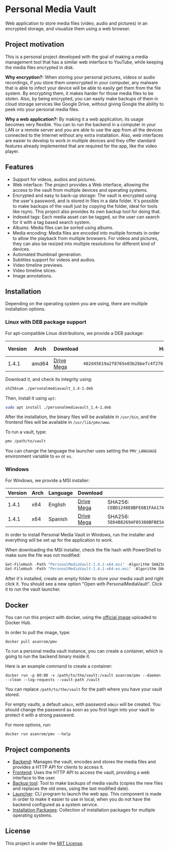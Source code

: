 # Personal Media Vault

Web application to store media files (video, audio and pictures) in an encrypted storage, and visualize them using a web browser.

## Project motivation

This is a personal project developed with the goal of making a media management tool that has a similar web interface to YouTube, while keeping the media files encrypted in disk.

**Why encryption?:** When storing your personal pictures, videos or audio recordings, if you store them unencrypted in your computer, any malware that is able to infect your device will be able to easily get them from the file system. By encrypting them, it makes harder for those media files to be stolen. Also, by being encrypted, you can easily make backups of them in cloud storage services like Google Drive, without giving Google the ability to peek into your personal media files.

**Why a web application?:** By making it a web application, its usage becomes very flexible. You can to run the backend in a computer in your LAN or a remote server and you are able to use the app from all the devices connected to the Internet without any extra installation. Also, web interfaces are easier to develop to work in multiple devices and they offer standard features already implemented that are required for the app, like the video player.

## Features

 - Support for videos, audios and pictures.
 - Web interface: The project provides a Web interface, allowing the access to the vault from multiple devices and operating systems.
 - Encrypted and easy to back-up storage: The vault is encrypted using the user's password, and is stored in files in a data folder. It's possible to make backups of the vault just by copying the folder, ideal for tools like rsync. This project also provides its own backup tool for doing that.
 - Indexed tags: Each media asset can be tagged, so the user can search for it with a tag based search system.
 - Albums: Media files can be sorted using albums.
 - Media encoding: Media files are encoded into multiple formats in order to allow the playback from multiple browsers. For videos and pictures, they can also be resized into multiple resolutions for different kind of devices.
 - Automated thumbnail generation.
 - Subtitles support for videos and audios.
 - Video timeline previews.
 - Video timeline slices.
 - Image annotations.

## Installation

Depending on the operating system you are using, there are multiple installation options.

### Linux with DEB package support

For apt-compatible Linux distributions, we provide a DEB package:

| Version | Arch | Download | Hash | Hash alg.  |
|---|---|---|---|---|
| 1.4.1 | amd64 | [Drive](https://drive.google.com/file/d/1P5LEZe1U9rX324NbLnns7tRZE4m5sv94/view?usp=sharing) <br /> [Mega](https://mega.nz/file/BCllAKKQ#QxSCx1nfT51U9vOvbXDVxaFOJtJoRfVttiZDUgeItAk) | `482d45619a2f8765e03b2bbefc4f2761296f25b6e773e894adbfe37831836dd3` | SHA256 |

Download it, and check its integrity using:

```sh
sh256sum ./personalmediavault_1.4-1.deb
```

Then, install it using `apt`:

```sh
sudo apt install ./personalmediavault_1.4-1.deb
```

After the installation, the binary files will be available in `/usr/bin`, and the frontend files will be available in `/usr/lib/pmv/www`.

To run a vault, type:

```sh
pmv /path/to/vault
```

You can change the language the launcher uses setting the `PMV_LANGUAGE` environment variable to `en` or `es`.

### Windows

For Windows, we provide a MSI installer:

| Version | Arch | Language | Download | Hash |
|---|---|---|---|---|
| 1.4.1 | x64 | English | [Drive](https://drive.google.com/file/d/1PvEq_f3vNbrlTHZ4GkN2mnwS2LrCM4_P/view?usp=sharing) <br /> [Mega](https://mega.nz/file/8D9BXC6I#72ggc-vJY9omr0jpBYlBeMsbwq6MTZaw6BN4CjVSs8g) | SHA256: `CEBD1248E8BFE6B1FAA17AE72D4333BE9A5A04F7AF92FED7EB6EC6598FE484B8` |
| 1.4.1 | x64 | Spanish | [Drive](https://drive.google.com/file/d/1volAqFbWA9KyFlrJWviKnEi6spidgE9S/view?usp=sharing) <br /> [Mega](https://mega.nz/file/IX0DyAwI#hTFdBhgD9cKV2kLYhhr97u6Lvkc2GYAsLFV108S5724) | SHA256: `5E64B8269AF05380BFBE5ADBEA1AB61C733BAC184A49ED1EA329238CEFBF9364` |

In order to install Personal Media Vault in Windows, run the installer  and everything will be set up for the application to work.

When downloading the MSI installer, check the file hash with PowerShell to make sure the file was not modified:

```ps1
Get-FileHash -Path "PersonalMediaVault-1.4.1-x64.msi" -Algorithm SHA256
Get-FileHash -Path "PersonalMediaVault-1.4.1-x64-es.msi" -Algorithm SHA256
```

After it's installed, create an empty folder to store your media vault and right click it. You should see a new option "Open with PersonalMediaVault". Click it to run the vault launcher.

## Docker

You can run this project with docker, using the [official image](https://hub.docker.com/r/asanrom/pmv) uploaded to Docker Hub.

In order to pull the image, type:

```
docker pull asanrom/pmv
```

To run a personal media vault instance, you can create a container, which is going to run the backend binary inside it.

Here is an example command to create a container:

```
docker run -p 80:80 -v /path/to/the/vault:/vault asanrom/pmv --daemon --clean --log-requests --vault-path /vault
```

You can replace `/path/to/the/vault` for the path where you have your vault stored.

For empty vaults, a default `admin`, with password `admin` will be created. You should change the password as soon as you first login into your vault to protect it with a strong password.

For more options, run:

```
docker run asanrom/pmv --help
```

## Project components

 - [Backend](./backend): Manages the vault, encodes and stores the media files and provides a HTTP API for clients to access it.
 - [Frontend](./frontend): Uses the HTTP API to access the vault, providing a web interface to the user.
 - [Backup tool](./backup-tool): Tool to make backups of media vaults (copies the new files and replaces the old ones, using the last modified date).
 - [Launcher](./launcher): CLI program to launch the web app. This component is made in order to make it easier to use in local, when you do not have the backend configured as a system service.
 - [Installation Packages](./packages): Collection of installation packages for multiple operating systems.

## License

This project is under the [MIT License](./LICENSE).
